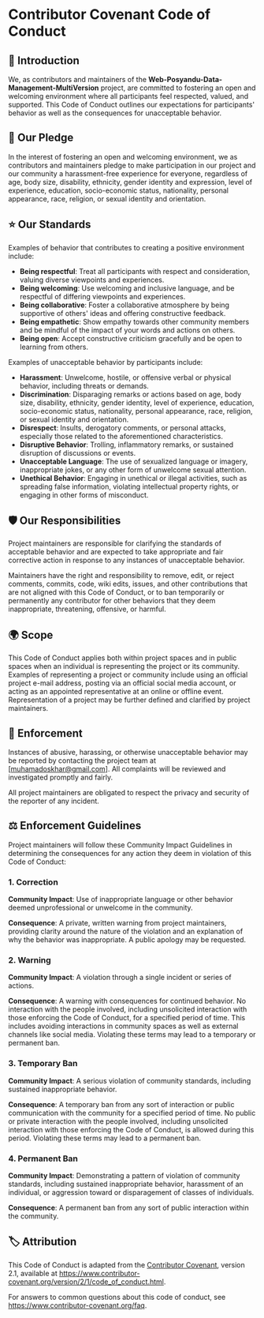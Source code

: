 # Contributor Covenant Code of Conduct

## 📝 Introduction

We, as contributors and maintainers of the **Web-Posyandu-Data-Management-MultiVersion** project, are committed to fostering an open and welcoming environment where all participants feel respected, valued, and supported. This Code of Conduct outlines our expectations for participants' behavior as well as the consequences for unacceptable behavior.

## 🙏 Our Pledge

In the interest of fostering an open and welcoming environment, we as contributors and maintainers pledge to make participation in our project and our community a harassment-free experience for everyone, regardless of age, body size, disability, ethnicity, gender identity and expression, level of experience, education, socio-economic status, nationality, personal appearance, race, religion, or sexual identity and orientation.

## ⭐ Our Standards

Examples of behavior that contributes to creating a positive environment include:

-   **Being respectful**: Treat all participants with respect and consideration, valuing diverse viewpoints and experiences.
-   **Being welcoming**: Use welcoming and inclusive language, and be respectful of differing viewpoints and experiences.
-   **Being collaborative**: Foster a collaborative atmosphere by being supportive of others' ideas and offering constructive feedback.
-   **Being empathetic**: Show empathy towards other community members and be mindful of the impact of your words and actions on others.
-   **Being open**: Accept constructive criticism gracefully and be open to learning from others.

Examples of unacceptable behavior by participants include:

-   **Harassment**: Unwelcome, hostile, or offensive verbal or physical behavior, including threats or demands.
-   **Discrimination**: Disparaging remarks or actions based on age, body size, disability, ethnicity, gender identity, level of experience, education, socio-economic status, nationality, personal appearance, race, religion, or sexual identity and orientation.
-   **Disrespect**: Insults, derogatory comments, or personal attacks, especially those related to the aforementioned characteristics.
-   **Disruptive Behavior**: Trolling, inflammatory remarks, or sustained disruption of discussions or events.
-   **Unacceptable Language**: The use of sexualized language or imagery, inappropriate jokes, or any other form of unwelcome sexual attention.
-   **Unethical Behavior**: Engaging in unethical or illegal activities, such as spreading false information, violating intellectual property rights, or engaging in other forms of misconduct.

## 🛡️ Our Responsibilities

Project maintainers are responsible for clarifying the standards of acceptable behavior and are expected to take appropriate and fair corrective action in response to any instances of unacceptable behavior.

Maintainers have the right and responsibility to remove, edit, or reject comments, commits, code, wiki edits, issues, and other contributions that are not aligned with this Code of Conduct, or to ban temporarily or permanently any contributor for other behaviors that they deem inappropriate, threatening, offensive, or harmful.

## 🌍 Scope

This Code of Conduct applies both within project spaces and in public spaces when an individual is representing the project or its community. Examples of representing a project or community include using an official project e-mail address, posting via an official social media account, or acting as an appointed representative at an online or offline event. Representation of a project may be further defined and clarified by project maintainers.

## 🚨 Enforcement

Instances of abusive, harassing, or otherwise unacceptable behavior may be reported by contacting the project team at [muhamadoskhar@gmail.com]. All complaints will be reviewed and investigated promptly and fairly.

All project maintainers are obligated to respect the privacy and security of the reporter of any incident.

## ⚖️ Enforcement Guidelines

Project maintainers will follow these Community Impact Guidelines in determining the consequences for any action they deem in violation of this Code of Conduct:

### 1. Correction

**Community Impact**: Use of inappropriate language or other behavior deemed unprofessional or unwelcome in the community.

**Consequence**: A private, written warning from project maintainers, providing clarity around the nature of the violation and an explanation of why the behavior was inappropriate. A public apology may be requested.

### 2. Warning

**Community Impact**: A violation through a single incident or series of actions.

**Consequence**: A warning with consequences for continued behavior. No interaction with the people involved, including unsolicited interaction with those enforcing the Code of Conduct, for a specified period of time. This includes avoiding interactions in community spaces as well as external channels like social media. Violating these terms may lead to a temporary or permanent ban.

### 3. Temporary Ban

**Community Impact**: A serious violation of community standards, including sustained inappropriate behavior.

**Consequence**: A temporary ban from any sort of interaction or public communication with the community for a specified period of time. No public or private interaction with the people involved, including unsolicited interaction with those enforcing the Code of Conduct, is allowed during this period. Violating these terms may lead to a permanent ban.

### 4. Permanent Ban

**Community Impact**: Demonstrating a pattern of violation of community standards, including sustained inappropriate behavior, harassment of an individual, or aggression toward or disparagement of classes of individuals.

**Consequence**: A permanent ban from any sort of public interaction within the community.

## 🏷️ Attribution

This Code of Conduct is adapted from the [Contributor Covenant](https://www.contributor-covenant.org), version 2.1, available at https://www.contributor-covenant.org/version/2/1/code_of_conduct.html.

For answers to common questions about this code of conduct, see https://www.contributor-covenant.org/faq.
